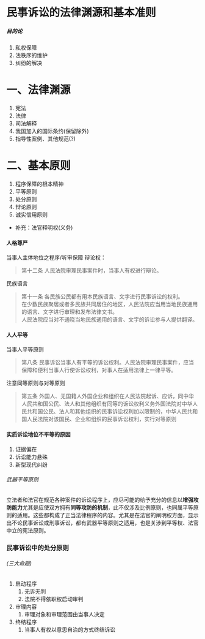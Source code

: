 # 民事诉讼的法律渊源和基本准则
##### 目的论
1. 私权保障
2. 法秩序的维护
3. 纠纷的解决
# 一、法律渊源
1. 宪法
2. 法律
3. 司法解释
4. 我国加入的国际条约(保留除外)
5. 指导性案例、其他规范(?)
# 二、基本原则
1. 程序保障的根本精神
2. 平等原则
3. 处分原则
4. 辩论原则
5. 诚实信用原则
- 补充：法官释明权(义务)
#### 人格尊严
当事人主体地位之程序/听审保障
辩论权：
>第十二条 人民法院审理民事案件时，当事人有权进行辩论。

民族语言
>第十一条 各民族公民都有用本民族语言、文字进行民事诉讼的权利。\
在少数民族聚居或者多民族共同居住的地区，人民法院应当用当地民族通用的语言、文字进行审理和发布法律文书。\
人民法院应当对不通晓当地民族通用的语言、文字的诉讼参与人提供翻译。
#### 人人平等
当事人平等原则
>第八条 民事诉讼当事人有平等的诉讼权利。人民法院审理民事案件，应当保障和便利当事人行使诉讼权利，对事人在适用法律上一律平等。

注意同等原则与对等原则
>第五条 外国人、无国籍人外国企业和组织在人民法院起诉、应诉，同中华人民共和国公民、法人和其他组织有同等的诉讼权利义务外国法院对中华人民共和国公民、法人和其他组织的民事诉讼权利加以限制的，中华人民共和国人民法院对该国民、企业和组织的民事诉讼权利，实行对等原则
#### 实质诉讼地位不平等的原因
1. 证据偏在
2. 诉讼能力悬殊
3. 新型现代纠纷
###### 武器平等原则
立法者和法官在规范各种案件的诉讼程序上，应尽可能的给予充分的信息以**增强攻防能力**尤其是应使双方拥有**同等攻防的机制**，此不仅涉及比例原则，也同属平等原则的适用。这些都构成了正当法律程序的内容。尤其是在法官的阐明权方面，显示出不论民事诉讼或刑事诉讼，都有武器平等原则之适用，也是关涉到平等权、法官中立的宪法原则。
### 民事诉讼中的处分原则
###### (三大命题)
1. 启动程序
   1. 无诉无判
   2. 法院不得依职权启动审判
2. 审理内容
   1. 审理对象和审理范围由当事人决定
3. 终结程序
   1. 当事人有权以意思自治的方式终结诉讼